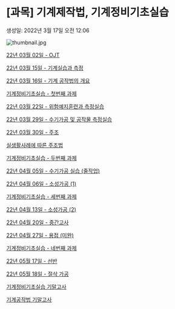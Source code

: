 # [과목] 기계제작법, 기계정비기초실습

생성일: 2022년 3월 17일 오전 12:06

![thumbnail.jpg](thumbnail%2011.jpg)

[22년 03월 02일 - OJT](22%E1%84%82%E1%85%A7%E1%86%AB%2003%E1%84%8B%E1%85%AF%E1%86%AF%2002%E1%84%8B%E1%85%B5%E1%86%AF%20-%20OJT%20f7c4bbfa2bc44fccb87290b0c405fc00.md)

[22년 03월 15일 - 기계실습과 측정](22%E1%84%82%E1%85%A7%E1%86%AB%2003%E1%84%8B%E1%85%AF%E1%86%AF%2015%E1%84%8B%E1%85%B5%E1%86%AF%20-%20%E1%84%80%E1%85%B5%E1%84%80%E1%85%A8%E1%84%89%E1%85%B5%E1%86%AF%E1%84%89%E1%85%B3%E1%86%B8%E1%84%80%E1%85%AA%20%E1%84%8E%E1%85%B3%E1%86%A8%E1%84%8C%E1%85%A5%E1%86%BC%20ccb3e17a3fe94919962a1c3c534b61d5.md)

[22년 03월 16일 - 기계 공작법의 개요](22%E1%84%82%E1%85%A7%E1%86%AB%2003%E1%84%8B%E1%85%AF%E1%86%AF%2016%E1%84%8B%E1%85%B5%E1%86%AF%20-%20%E1%84%80%E1%85%B5%E1%84%80%E1%85%A8%20%E1%84%80%E1%85%A9%E1%86%BC%E1%84%8C%E1%85%A1%E1%86%A8%E1%84%87%E1%85%A5%E1%86%B8%E1%84%8B%E1%85%B4%20%E1%84%80%E1%85%A2%E1%84%8B%E1%85%AD%20ea52d9740a00456ab0ff38f2ccd3c5ea.md)

[기계정비기초실습 - 첫번째 과제](%E1%84%80%E1%85%B5%E1%84%80%E1%85%A8%E1%84%8C%E1%85%A5%E1%86%BC%E1%84%87%E1%85%B5%E1%84%80%E1%85%B5%E1%84%8E%E1%85%A9%E1%84%89%E1%85%B5%E1%86%AF%E1%84%89%E1%85%B3%E1%86%B8%20-%20%E1%84%8E%E1%85%A5%E1%86%BA%E1%84%87%E1%85%A5%E1%86%AB%E1%84%8D%E1%85%A2%20%E1%84%80%E1%85%AA%E1%84%8C%E1%85%A6%20a7ad75d9aefc4c04808b5153df93d620.md)

[22년 03월 22일 - 위험예지훈련과 측정실습](22%E1%84%82%E1%85%A7%E1%86%AB%2003%E1%84%8B%E1%85%AF%E1%86%AF%2022%E1%84%8B%E1%85%B5%E1%86%AF%20-%20%E1%84%8B%E1%85%B1%E1%84%92%E1%85%A5%E1%86%B7%E1%84%8B%E1%85%A8%E1%84%8C%E1%85%B5%E1%84%92%E1%85%AE%E1%86%AB%E1%84%85%E1%85%A7%E1%86%AB%E1%84%80%E1%85%AA%20%E1%84%8E%E1%85%B3%E1%86%A8%E1%84%8C%E1%85%A5%E1%86%BC%E1%84%89%E1%85%B5%E1%86%AF%E1%84%89%E1%85%B3%E1%86%B8%208728a934a71c41c0aae886cdaec4bd04.md)

[22년 03월 29일 - 수기가공 및 공작물 측정실습](22%E1%84%82%E1%85%A7%E1%86%AB%2003%E1%84%8B%E1%85%AF%E1%86%AF%2029%E1%84%8B%E1%85%B5%E1%86%AF%20-%20%E1%84%89%E1%85%AE%E1%84%80%E1%85%B5%E1%84%80%E1%85%A1%E1%84%80%E1%85%A9%E1%86%BC%20%E1%84%86%E1%85%B5%E1%86%BE%20%E1%84%80%E1%85%A9%E1%86%BC%E1%84%8C%E1%85%A1%E1%86%A8%E1%84%86%E1%85%AE%E1%86%AF%20%E1%84%8E%E1%85%B3%E1%86%A8%E1%84%8C%E1%85%A5%E1%86%BC%2065366ba1737642fa98e7bdd8d71e899e.md)

[22년 03월 30일 - 주조](22%E1%84%82%E1%85%A7%E1%86%AB%2003%E1%84%8B%E1%85%AF%E1%86%AF%2030%E1%84%8B%E1%85%B5%E1%86%AF%20-%20%E1%84%8C%E1%85%AE%E1%84%8C%E1%85%A9%205333b1d3ee27475b9eaf8bc6501fb15c.md)

[실생활사례에 따른 주조법](%E1%84%89%E1%85%B5%E1%86%AF%E1%84%89%E1%85%A2%E1%86%BC%E1%84%92%E1%85%AA%E1%86%AF%E1%84%89%E1%85%A1%E1%84%85%E1%85%A8%E1%84%8B%E1%85%A6%20%E1%84%84%E1%85%A1%E1%84%85%E1%85%B3%E1%86%AB%20%E1%84%8C%E1%85%AE%E1%84%8C%E1%85%A9%E1%84%87%E1%85%A5%E1%86%B8%20e8126b5cda084943aa0a0660f7b09980.md)

[기계정비기초실습 - 두번째 과제](%E1%84%80%E1%85%B5%E1%84%80%E1%85%A8%E1%84%8C%E1%85%A5%E1%86%BC%E1%84%87%E1%85%B5%E1%84%80%E1%85%B5%E1%84%8E%E1%85%A9%E1%84%89%E1%85%B5%E1%86%AF%E1%84%89%E1%85%B3%E1%86%B8%20-%20%E1%84%83%E1%85%AE%E1%84%87%E1%85%A5%E1%86%AB%E1%84%8D%E1%85%A2%20%E1%84%80%E1%85%AA%E1%84%8C%E1%85%A6%202fdb34bda4404e93a0c7648a237e0edb.md)

[22년 04월 05일 - 수기가공 실습 (줄작업)](22%E1%84%82%E1%85%A7%E1%86%AB%2004%E1%84%8B%E1%85%AF%E1%86%AF%2005%E1%84%8B%E1%85%B5%E1%86%AF%20-%20%E1%84%89%E1%85%AE%E1%84%80%E1%85%B5%E1%84%80%E1%85%A1%E1%84%80%E1%85%A9%E1%86%BC%20%E1%84%89%E1%85%B5%E1%86%AF%E1%84%89%E1%85%B3%E1%86%B8%20(%E1%84%8C%E1%85%AE%E1%86%AF%E1%84%8C%E1%85%A1%E1%86%A8%E1%84%8B%E1%85%A5%E1%86%B8)%206c8dcfb9e6b54ed8a0d7b6ee66f2e779.md)

[22년 04월 06일 - 소성가공 (1)](22%E1%84%82%E1%85%A7%E1%86%AB%2004%E1%84%8B%E1%85%AF%E1%86%AF%2006%E1%84%8B%E1%85%B5%E1%86%AF%20-%20%E1%84%89%E1%85%A9%E1%84%89%E1%85%A5%E1%86%BC%E1%84%80%E1%85%A1%E1%84%80%E1%85%A9%E1%86%BC%20(1)%20bb0de908c639432fb3a13c439809eb2e.md)

[기계정비기초실습 - 세번째 과제](%E1%84%80%E1%85%B5%E1%84%80%E1%85%A8%E1%84%8C%E1%85%A5%E1%86%BC%E1%84%87%E1%85%B5%E1%84%80%E1%85%B5%E1%84%8E%E1%85%A9%E1%84%89%E1%85%B5%E1%86%AF%E1%84%89%E1%85%B3%E1%86%B8%20-%20%E1%84%89%E1%85%A6%E1%84%87%E1%85%A5%E1%86%AB%E1%84%8D%E1%85%A2%20%E1%84%80%E1%85%AA%E1%84%8C%E1%85%A6%2004584e8b97cf40f89ef5e0baad1a2e32.md)

[22년 04월 13일 - 소성가공 (2)](22%E1%84%82%E1%85%A7%E1%86%AB%2004%E1%84%8B%E1%85%AF%E1%86%AF%2013%E1%84%8B%E1%85%B5%E1%86%AF%20-%20%E1%84%89%E1%85%A9%E1%84%89%E1%85%A5%E1%86%BC%E1%84%80%E1%85%A1%E1%84%80%E1%85%A9%E1%86%BC%20(2)%20eabb05df15c84ed49742174b5782ad6c.md)

[22년 04월 20일 - 중간고사](22%E1%84%82%E1%85%A7%E1%86%AB%2004%E1%84%8B%E1%85%AF%E1%86%AF%2020%E1%84%8B%E1%85%B5%E1%86%AF%20-%20%E1%84%8C%E1%85%AE%E1%86%BC%E1%84%80%E1%85%A1%E1%86%AB%E1%84%80%E1%85%A9%E1%84%89%E1%85%A1%20b37d62338db44df8a721db09fda17525.md)

[22년 04월 27일 - 용접 (미완)](22%E1%84%82%E1%85%A7%E1%86%AB%2004%E1%84%8B%E1%85%AF%E1%86%AF%2027%E1%84%8B%E1%85%B5%E1%86%AF%20-%20%E1%84%8B%E1%85%AD%E1%86%BC%E1%84%8C%E1%85%A5%E1%86%B8%20(%E1%84%86%E1%85%B5%E1%84%8B%E1%85%AA%E1%86%AB)%20d0ef5ac9cace4f7fb0fd82fe478193c4.md)

[기계정비기초실습 - 네번째 과제](%E1%84%80%E1%85%B5%E1%84%80%E1%85%A8%E1%84%8C%E1%85%A5%E1%86%BC%E1%84%87%E1%85%B5%E1%84%80%E1%85%B5%E1%84%8E%E1%85%A9%E1%84%89%E1%85%B5%E1%86%AF%E1%84%89%E1%85%B3%E1%86%B8%20-%20%E1%84%82%E1%85%A6%E1%84%87%E1%85%A5%E1%86%AB%E1%84%8D%E1%85%A2%20%E1%84%80%E1%85%AA%E1%84%8C%E1%85%A6%207235dd73e91741c4b3a213660285a154.md)

[22년 05월 17일 - 선반](22%E1%84%82%E1%85%A7%E1%86%AB%2005%E1%84%8B%E1%85%AF%E1%86%AF%2017%E1%84%8B%E1%85%B5%E1%86%AF%20-%20%E1%84%89%E1%85%A5%E1%86%AB%E1%84%87%E1%85%A1%E1%86%AB%20baefbaa5e15c410188a23dca7b03247a.md)

[22년 05월 18일 - 절삭 가공](22%E1%84%82%E1%85%A7%E1%86%AB%2005%E1%84%8B%E1%85%AF%E1%86%AF%2018%E1%84%8B%E1%85%B5%E1%86%AF%20-%20%E1%84%8C%E1%85%A5%E1%86%AF%E1%84%89%E1%85%A1%E1%86%A8%20%E1%84%80%E1%85%A1%E1%84%80%E1%85%A9%E1%86%BC%20afad4ae6e1d149d6bd6b1ecfc899f05c.md)

[기계정비기초실습 기말고사](%E1%84%80%E1%85%B5%E1%84%80%E1%85%A8%E1%84%8C%E1%85%A5%E1%86%BC%E1%84%87%E1%85%B5%E1%84%80%E1%85%B5%E1%84%8E%E1%85%A9%E1%84%89%E1%85%B5%E1%86%AF%E1%84%89%E1%85%B3%E1%86%B8%20%E1%84%80%E1%85%B5%E1%84%86%E1%85%A1%E1%86%AF%E1%84%80%E1%85%A9%E1%84%89%E1%85%A1%206e8d6bf00aaa4fe7937bf74609a86f94.md)

[기계공작법 기말고사](%E1%84%80%E1%85%B5%E1%84%80%E1%85%A8%E1%84%80%E1%85%A9%E1%86%BC%E1%84%8C%E1%85%A1%E1%86%A8%E1%84%87%E1%85%A5%E1%86%B8%20%E1%84%80%E1%85%B5%E1%84%86%E1%85%A1%E1%86%AF%E1%84%80%E1%85%A9%E1%84%89%E1%85%A1%20354d4d1d741042788119d654d2f0f685.md)